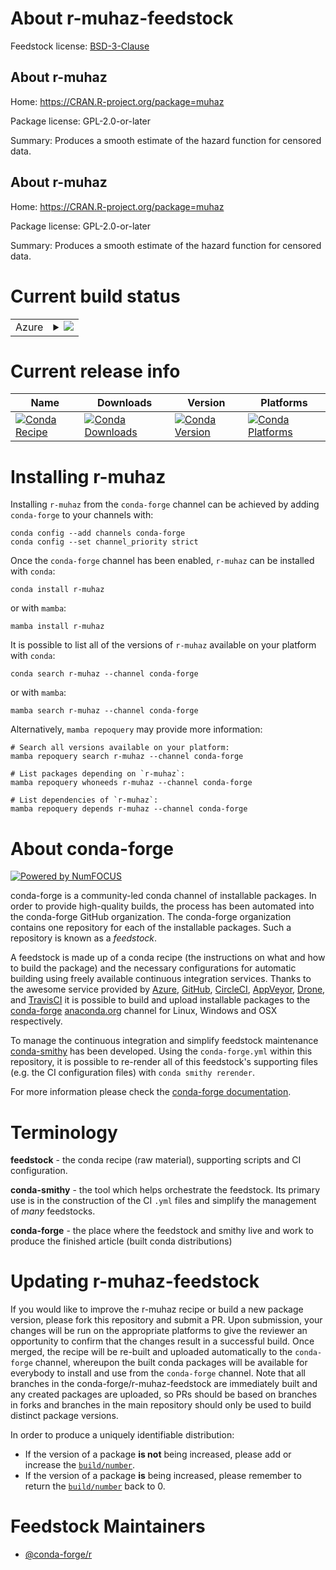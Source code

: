 About r-muhaz-feedstock
=======================

Feedstock license: [BSD-3-Clause](https://github.com/conda-forge/r-muhaz-feedstock/blob/main/LICENSE.txt)


About r-muhaz
-------------

Home: https://CRAN.R-project.org/package=muhaz

Package license: GPL-2.0-or-later

Summary: Produces a smooth estimate of the hazard function for censored data.

About r-muhaz
-------------

Home: https://CRAN.R-project.org/package=muhaz

Package license: GPL-2.0-or-later

Summary: Produces a smooth estimate of the hazard function for censored data.

Current build status
====================


<table>
    
  <tr>
    <td>Azure</td>
    <td>
      <details>
        <summary>
          <a href="https://dev.azure.com/conda-forge/feedstock-builds/_build/latest?definitionId=9569&branchName=main">
            <img src="https://dev.azure.com/conda-forge/feedstock-builds/_apis/build/status/r-muhaz-feedstock?branchName=main">
          </a>
        </summary>
        <table>
          <thead><tr><th>Variant</th><th>Status</th></tr></thead>
          <tbody><tr>
              <td>linux_64_r_base4.3</td>
              <td>
                <a href="https://dev.azure.com/conda-forge/feedstock-builds/_build/latest?definitionId=9569&branchName=main">
                  <img src="https://dev.azure.com/conda-forge/feedstock-builds/_apis/build/status/r-muhaz-feedstock?branchName=main&jobName=linux&configuration=linux%20linux_64_r_base4.3" alt="variant">
                </a>
              </td>
            </tr><tr>
              <td>linux_64_r_base4.4</td>
              <td>
                <a href="https://dev.azure.com/conda-forge/feedstock-builds/_build/latest?definitionId=9569&branchName=main">
                  <img src="https://dev.azure.com/conda-forge/feedstock-builds/_apis/build/status/r-muhaz-feedstock?branchName=main&jobName=linux&configuration=linux%20linux_64_r_base4.4" alt="variant">
                </a>
              </td>
            </tr><tr>
              <td>osx_64_r_base4.3</td>
              <td>
                <a href="https://dev.azure.com/conda-forge/feedstock-builds/_build/latest?definitionId=9569&branchName=main">
                  <img src="https://dev.azure.com/conda-forge/feedstock-builds/_apis/build/status/r-muhaz-feedstock?branchName=main&jobName=osx&configuration=osx%20osx_64_r_base4.3" alt="variant">
                </a>
              </td>
            </tr><tr>
              <td>osx_64_r_base4.4</td>
              <td>
                <a href="https://dev.azure.com/conda-forge/feedstock-builds/_build/latest?definitionId=9569&branchName=main">
                  <img src="https://dev.azure.com/conda-forge/feedstock-builds/_apis/build/status/r-muhaz-feedstock?branchName=main&jobName=osx&configuration=osx%20osx_64_r_base4.4" alt="variant">
                </a>
              </td>
            </tr><tr>
              <td>win_64_r_base4.3</td>
              <td>
                <a href="https://dev.azure.com/conda-forge/feedstock-builds/_build/latest?definitionId=9569&branchName=main">
                  <img src="https://dev.azure.com/conda-forge/feedstock-builds/_apis/build/status/r-muhaz-feedstock?branchName=main&jobName=win&configuration=win%20win_64_r_base4.3" alt="variant">
                </a>
              </td>
            </tr><tr>
              <td>win_64_r_base4.4</td>
              <td>
                <a href="https://dev.azure.com/conda-forge/feedstock-builds/_build/latest?definitionId=9569&branchName=main">
                  <img src="https://dev.azure.com/conda-forge/feedstock-builds/_apis/build/status/r-muhaz-feedstock?branchName=main&jobName=win&configuration=win%20win_64_r_base4.4" alt="variant">
                </a>
              </td>
            </tr>
          </tbody>
        </table>
      </details>
    </td>
  </tr>
</table>

Current release info
====================

| Name | Downloads | Version | Platforms |
| --- | --- | --- | --- |
| [![Conda Recipe](https://img.shields.io/badge/recipe-r--muhaz-green.svg)](https://anaconda.org/conda-forge/r-muhaz) | [![Conda Downloads](https://img.shields.io/conda/dn/conda-forge/r-muhaz.svg)](https://anaconda.org/conda-forge/r-muhaz) | [![Conda Version](https://img.shields.io/conda/vn/conda-forge/r-muhaz.svg)](https://anaconda.org/conda-forge/r-muhaz) | [![Conda Platforms](https://img.shields.io/conda/pn/conda-forge/r-muhaz.svg)](https://anaconda.org/conda-forge/r-muhaz) |

Installing r-muhaz
==================

Installing `r-muhaz` from the `conda-forge` channel can be achieved by adding `conda-forge` to your channels with:

```
conda config --add channels conda-forge
conda config --set channel_priority strict
```

Once the `conda-forge` channel has been enabled, `r-muhaz` can be installed with `conda`:

```
conda install r-muhaz
```

or with `mamba`:

```
mamba install r-muhaz
```

It is possible to list all of the versions of `r-muhaz` available on your platform with `conda`:

```
conda search r-muhaz --channel conda-forge
```

or with `mamba`:

```
mamba search r-muhaz --channel conda-forge
```

Alternatively, `mamba repoquery` may provide more information:

```
# Search all versions available on your platform:
mamba repoquery search r-muhaz --channel conda-forge

# List packages depending on `r-muhaz`:
mamba repoquery whoneeds r-muhaz --channel conda-forge

# List dependencies of `r-muhaz`:
mamba repoquery depends r-muhaz --channel conda-forge
```


About conda-forge
=================

[![Powered by
NumFOCUS](https://img.shields.io/badge/powered%20by-NumFOCUS-orange.svg?style=flat&colorA=E1523D&colorB=007D8A)](https://numfocus.org)

conda-forge is a community-led conda channel of installable packages.
In order to provide high-quality builds, the process has been automated into the
conda-forge GitHub organization. The conda-forge organization contains one repository
for each of the installable packages. Such a repository is known as a *feedstock*.

A feedstock is made up of a conda recipe (the instructions on what and how to build
the package) and the necessary configurations for automatic building using freely
available continuous integration services. Thanks to the awesome service provided by
[Azure](https://azure.microsoft.com/en-us/services/devops/), [GitHub](https://github.com/),
[CircleCI](https://circleci.com/), [AppVeyor](https://www.appveyor.com/),
[Drone](https://cloud.drone.io/welcome), and [TravisCI](https://travis-ci.com/)
it is possible to build and upload installable packages to the
[conda-forge](https://anaconda.org/conda-forge) [anaconda.org](https://anaconda.org/)
channel for Linux, Windows and OSX respectively.

To manage the continuous integration and simplify feedstock maintenance
[conda-smithy](https://github.com/conda-forge/conda-smithy) has been developed.
Using the ``conda-forge.yml`` within this repository, it is possible to re-render all of
this feedstock's supporting files (e.g. the CI configuration files) with ``conda smithy rerender``.

For more information please check the [conda-forge documentation](https://conda-forge.org/docs/).

Terminology
===========

**feedstock** - the conda recipe (raw material), supporting scripts and CI configuration.

**conda-smithy** - the tool which helps orchestrate the feedstock.
                   Its primary use is in the construction of the CI ``.yml`` files
                   and simplify the management of *many* feedstocks.

**conda-forge** - the place where the feedstock and smithy live and work to
                  produce the finished article (built conda distributions)


Updating r-muhaz-feedstock
==========================

If you would like to improve the r-muhaz recipe or build a new
package version, please fork this repository and submit a PR. Upon submission,
your changes will be run on the appropriate platforms to give the reviewer an
opportunity to confirm that the changes result in a successful build. Once
merged, the recipe will be re-built and uploaded automatically to the
`conda-forge` channel, whereupon the built conda packages will be available for
everybody to install and use from the `conda-forge` channel.
Note that all branches in the conda-forge/r-muhaz-feedstock are
immediately built and any created packages are uploaded, so PRs should be based
on branches in forks and branches in the main repository should only be used to
build distinct package versions.

In order to produce a uniquely identifiable distribution:
 * If the version of a package **is not** being increased, please add or increase
   the [``build/number``](https://docs.conda.io/projects/conda-build/en/latest/resources/define-metadata.html#build-number-and-string).
 * If the version of a package **is** being increased, please remember to return
   the [``build/number``](https://docs.conda.io/projects/conda-build/en/latest/resources/define-metadata.html#build-number-and-string)
   back to 0.

Feedstock Maintainers
=====================

* [@conda-forge/r](https://github.com/conda-forge/r/)

